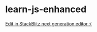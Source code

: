 # learn-js-enhanced

[Edit in StackBlitz next generation editor ⚡️](https://stackblitz.com/~/github.com/skyddy/learn-js-enhanced)
